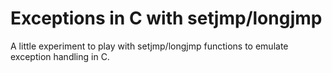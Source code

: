 # Exceptions in C with setjmp/longjmp

A little experiment to play with setjmp/longjmp functions to emulate exception handling in C.
